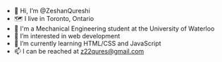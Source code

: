 - 👋 Hi, I’m @ZeshanQureshi
- 🗺️ I live in Toronto, Ontario
- 🏫 I'm a Mechanical Engineering student at the University of Waterloo
- 👀 I’m interested in web development
- 🌱 I’m currently learning HTML/CSS and JavaScript
- 📫 I can be reached at z22qures@gmail.com
